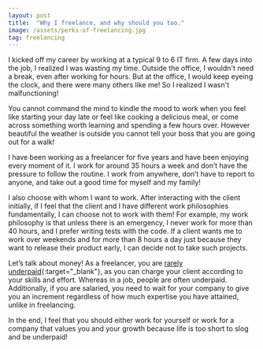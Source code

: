 ```yaml
---
layout: post
title:  "Why I freelance, and why should you too."
image: /assets/perks-of-freelancing.jpg
tag: freelancing
---
```


I kicked off my career by working at a typical 9 to 6 IT firm. A few days into the job, I realized I was wasting my time. Outside the office, I wouldn't need a break, even after working for hours. But at the office, I would keep eyeing the clock, and there were many others like me! So I realized I wasn't malfunctioning! 

You cannot command the mind to kindle the mood to work when you feel like starting your day late or feel like cooking a delicious meal, or come across something worth learning and spending a few hours over. However beautiful the weather is outside you cannot tell your boss that you are going out for a walk!

I have been working as a freelancer for five years and have been enjoying every moment of it. I work for around 35 hours a week and don’t have the pressure to follow the routine. I work from anywhere, don’t have to report to anyone, and take out a good time for myself and my family!

I also choose with whom I want to work. After interacting with the client initially, if I feel that the client and I have different work philosophies fundamentally, I can choose not to work with them! For example, my work philosophy is that unless there is an emergency, I never work for more than 40 hours, and I prefer writing tests with the code. If a client wants me to work over weekends and for more than 8 hours a day just because they want to release their product early, I can decide not to take such projects.

Let’s talk about money! As a freelancer, you are [rarely underpaid](https://www.businessnewsdaily.com/7959-freelance-pay-rates.html){:target="_blank"}, as you can charge your client according to your skills and effort. Whereas in a job, people are often underpaid. Additionally, if you are salaried, you need to wait for your company to give you an increment regardless of how much expertise you have attained, unlike in freelancing.
 
In the end, I feel that you should either work for yourself or work for a company that values you and your growth because life is too short to slog and be underpaid! 

